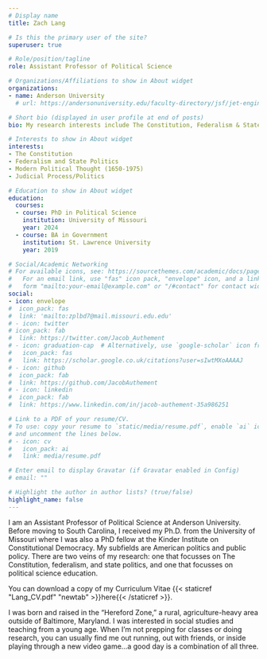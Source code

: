 ```yaml
---
# Display name
title: Zach Lang

# Is this the primary user of the site?
superuser: true

# Role/position/tagline
role: Assistant Professor of Political Science

# Organizations/Affiliations to show in About widget
organizations:
- name: Anderson University
  # url: https://andersonuniversity.edu/faculty-directory/jsf/jet-engine/tax/departments:584/

# Short bio (displayed in user profile at end of posts)
bio: My research interests include The Constitution, Federalism & State Politics, and Political Science Education

# Interests to show in About widget
interests:
- The Constitution
- Federalism and State Politics
- Modern Political Thought (1650-1975)
- Judicial Process/Politics

# Education to show in About widget
education:
  courses:
  - course: PhD in Political Science
    institution: University of Missouri
    year: 2024
  - course: BA in Government
    institution: St. Lawrence University
    year: 2019

# Social/Academic Networking
# For available icons, see: https://sourcethemes.com/academic/docs/page-builder/#icons
#   For an email link, use "fas" icon pack, "envelope" icon, and a link in the
#   form "mailto:your-email@example.com" or "/#contact" for contact widget.
social:
- icon: envelope
#  icon_pack: fas
#  link: 'mailto:zplbd7@mail.missouri.edu.edu'
# - icon: twitter
# icon_pack: fab
#  link: https://twitter.com/Jacob_Authement
# - icon: graduation-cap  # Alternatively, use `google-scholar` icon from `ai` icon pack
#   icon_pack: fas
#   link: https://scholar.google.co.uk/citations?user=sIwtMXoAAAAJ
# - icon: github
#  icon_pack: fab
#  link: https://github.com/JacobAuthement
# - icon: linkedin
#  icon_pack: fab
#  link: https://www.linkedin.com/in/jacob-authement-35a986251

# Link to a PDF of your resume/CV.
# To use: copy your resume to `static/media/resume.pdf`, enable `ai` icons in `params.toml`, 
# and uncomment the lines below.
# - icon: cv
#   icon_pack: ai
#   link: media/resume.pdf

# Enter email to display Gravatar (if Gravatar enabled in Config)
# email: ""

# Highlight the author in author lists? (true/false)
highlight_name: false
---
```


I am an Assistant Professor of Political Science at Anderson University. Before moving to South Carolina, I received my Ph.D. from the University of Missouri where I was also a PhD fellow at the Kinder Institute on Constitutional Democracy. My subfields are American politics and public policy. There are two veins of my research: one that focusses on The Constitution, federalism, and state politics, and one that focusses on political science education.

You can download a copy of my Curriculum Vitae {{< staticref "Lang_CV.pdf" "newtab" >}}here{{< /staticref >}}.

I was born and raised in the “Hereford Zone,” a rural, agriculture-heavy area outside of Baltimore, Maryland. I was interested in social studies and teaching from a young age. When I’m not prepping for classes or doing research, you can usually find me out running, out with friends, or inside playing through a new video game…a good day is a combination of all three.
